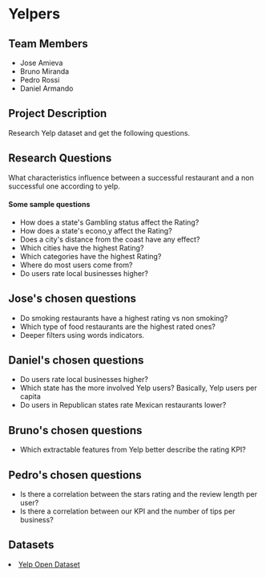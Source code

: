 <h1> Yelpers </h1>

<h2>Team Members</h2>
<ul>
  <li>Jose Amieva</li>
  <li>Bruno Miranda</li>
  <li>Pedro Rossi</li>
  <li>Daniel Armando</li>
</ul>



<h2> Project Description </h2>
<p>Research Yelp dataset and get the following questions.</p>

<h2> Research Questions </h2>
<p> What characteristics influence between a successful restaurant and a non successful one according to yelp.</p>

<h4>Some sample questions</h4>
<ul>
  <li>How does a state's Gambling status affect the Rating?</li>
  <li>How does a state's econo,y affect the Rating?</li>
  <li>Does a city's distance from the coast have any effect?</li>
  <li>Which cities have the highest Rating?</li>
  <li>Which categories have the highest Rating?</li>
  <li>Where do most users come from?</li>
  <li>Do users rate local businesses higher?</li>
</ul>

<h2>Jose's chosen questions</h2>
<ul>
  <li>Do smoking restaurants have a highest rating vs non smoking? </li>
  <li>Which type of food restaurants are the highest rated ones?</li>
  <li>Deeper filters using words indicators.</li>
</ul>
<h2>Daniel's chosen questions</h2>
<ul>
  <li>Do users rate local businesses higher?</li>
  <li>Which state has the more involved Yelp users? Basically, Yelp users per capita</li>
  <li>Do users in Republican states rate Mexican restaurants lower?</li>
</ul>
<h2>Bruno's chosen questions</h2>
<ul>
  <li>Which extractable features from Yelp better describe the rating KPI?</li>
</ul>

<h2>Pedro's chosen questions</h2>
<ul>
  <li>Is there a correlation between the stars rating and the review length per user?</li>
  <li>Is there a correlation between our KPI and the number of tips per business?</li>
</ul>

<h2> Datasets </h2>
  <li><a href=https://www.yelp.com/dataset>Yelp Open Dataset</a></li>
